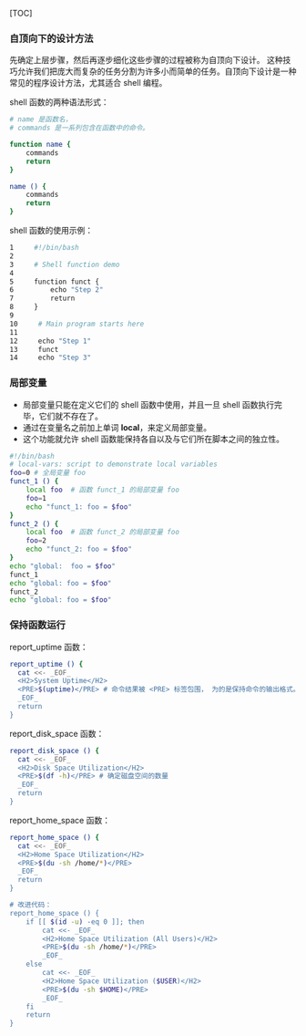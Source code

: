 [TOC]

### 自顶向下的设计方法
先确定上层步骤，然后再逐步细化这些步骤的过程被称为自顶向下设计。
这种技巧允许我们把庞大而复杂的任务分割为许多小而简单的任务。自顶向下设计是一种常见的程序设计方法，尤其适合 shell 编程。

shell 函数的两种语法形式：

```bash
# name 是函数名，
# commands 是一系列包含在函数中的命令。

function name {
    commands
    return
}

name () {
    commands
    return
}
```

shell 函数的使用示例：

```bash
1     #!/bin/bash
2
3     # Shell function demo
4
5     function funct {
6         echo "Step 2"
7         return
8     }
9
10     # Main program starts here
11
12     echo "Step 1"
13     funct
14     echo "Step 3"
```

### 局部变量
* 局部变量只能在定义它们的 shell 函数中使用，并且一旦 shell 函数执行完毕，它们就不存在了。
* 通过在变量名之前加上单词 **local**，来定义局部变量。
* 这个功能就允许 shell 函数能保持各自以及与它们所在脚本之间的独立性。

```bash
#!/bin/bash
# local-vars: script to demonstrate local variables
foo=0 # 全局变量 foo
funct_1 () {
    local foo  # 函数 funct_1 的局部变量 foo
    foo=1
    echo "funct_1: foo = $foo"
}
funct_2 () {
    local foo  # 函数 funct_2 的局部变量 foo
    foo=2
    echo "funct_2: foo = $foo"
}
echo "global:  foo = $foo"
funct_1
echo "global: foo = $foo"
funct_2
echo "global: foo = $foo"
```

### 保持函数运行

report_uptime 函数：
```bash
report_uptime () {
  cat <<- _EOF_
  <H2>System Uptime</H2>
  <PRE>$(uptime)</PRE> # 命令结果被 <PRE> 标签包围， 为的是保持命令的输出格式。
  _EOF_
  return
}
```

report_disk_space 函数：
```bash
report_disk_space () {
  cat <<- _EOF_
  <H2>Disk Space Utilization</H2>
  <PRE>$(df -h)</PRE> # 确定磁盘空间的数量
  _EOF_
  return
}
```

 report_home_space 函数：
```bash
report_home_space () {
  cat <<- _EOF_
  <H2>Home Space Utilization</H2>
  <PRE>$(du -sh /home/*)</PRE>
  _EOF_
  return
}

# 改进代码：
report_home_space () {
    if [[ $(id -u) -eq 0 ]]; then
        cat <<- _EOF_
        <H2>Home Space Utilization (All Users)</H2>
        <PRE>$(du -sh /home/*)</PRE>
        _EOF_
    else
        cat <<- _EOF_
        <H2>Home Space Utilization ($USER)</H2>
        <PRE>$(du -sh $HOME)</PRE>
        _EOF_
    fi
    return
}
```